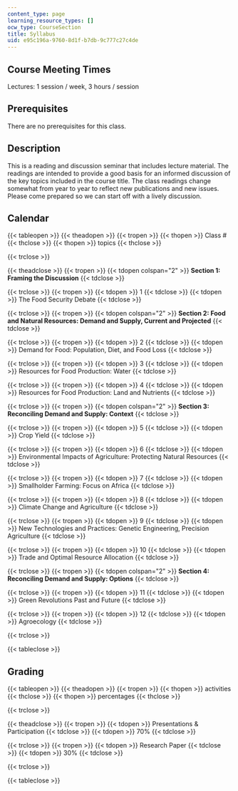 ```yaml
---
content_type: page
learning_resource_types: []
ocw_type: CourseSection
title: Syllabus
uid: e95c196a-9760-8d1f-b7db-9c777c27c4de
---
```


Course Meeting Times
--------------------

Lectures: 1 session / week, 3 hours / session

Prerequisites
-------------

There are no prerequisites for this class.

Description
-----------

This is a reading and discussion seminar that includes lecture material. The readings are intended to provide a good basis for an informed discussion of the key topics included in the course title. The class readings change somewhat from year to year to reflect new publications and new issues. Please come prepared so we can start off with a lively discussion.

Calendar
--------

{{< tableopen >}}
{{< theadopen >}}
{{< tropen >}}
{{< thopen >}}
Class #
{{< thclose >}}
{{< thopen >}}
topics
{{< thclose >}}

{{< trclose >}}

{{< theadclose >}}
{{< tropen >}}
{{< tdopen colspan="2" >}}
**Section 1: Framing the Discussion**
{{< tdclose >}}

{{< trclose >}}
{{< tropen >}}
{{< tdopen >}}
1
{{< tdclose >}}
{{< tdopen >}}
The Food Security Debate
{{< tdclose >}}

{{< trclose >}}
{{< tropen >}}
{{< tdopen colspan="2" >}}
**Section 2: Food and Natural Resources: Demand and Supply, Current and Projected**
{{< tdclose >}}

{{< trclose >}}
{{< tropen >}}
{{< tdopen >}}
2
{{< tdclose >}}
{{< tdopen >}}
Demand for Food: Population, Diet, and Food Loss
{{< tdclose >}}

{{< trclose >}}
{{< tropen >}}
{{< tdopen >}}
3
{{< tdclose >}}
{{< tdopen >}}
Resources for Food Production: Water
{{< tdclose >}}

{{< trclose >}}
{{< tropen >}}
{{< tdopen >}}
4
{{< tdclose >}}
{{< tdopen >}}
Resources for Food Production: Land and Nutrients
{{< tdclose >}}

{{< trclose >}}
{{< tropen >}}
{{< tdopen colspan="2" >}}
**Section 3: Reconciling Demand and Supply: Context**
{{< tdclose >}}

{{< trclose >}}
{{< tropen >}}
{{< tdopen >}}
5
{{< tdclose >}}
{{< tdopen >}}
Crop Yield
{{< tdclose >}}

{{< trclose >}}
{{< tropen >}}
{{< tdopen >}}
6
{{< tdclose >}}
{{< tdopen >}}
Environmental Impacts of Agriculture: Protecting Natural Resources
{{< tdclose >}}

{{< trclose >}}
{{< tropen >}}
{{< tdopen >}}
7
{{< tdclose >}}
{{< tdopen >}}
Smallholder Farming: Focus on Africa
{{< tdclose >}}

{{< trclose >}}
{{< tropen >}}
{{< tdopen >}}
8
{{< tdclose >}}
{{< tdopen >}}
Climate Change and Agriculture
{{< tdclose >}}

{{< trclose >}}
{{< tropen >}}
{{< tdopen >}}
9
{{< tdclose >}}
{{< tdopen >}}
New Technologies and Practices: Genetic Engineering, Precision Agriculture
{{< tdclose >}}

{{< trclose >}}
{{< tropen >}}
{{< tdopen >}}
10
{{< tdclose >}}
{{< tdopen >}}
Trade and Optimal Resource Allocation
{{< tdclose >}}

{{< trclose >}}
{{< tropen >}}
{{< tdopen colspan="2" >}}
**Section 4: Reconciling Demand and Supply: Options**
{{< tdclose >}}

{{< trclose >}}
{{< tropen >}}
{{< tdopen >}}
11
{{< tdclose >}}
{{< tdopen >}}
Green Revolutions Past and Future
{{< tdclose >}}

{{< trclose >}}
{{< tropen >}}
{{< tdopen >}}
12
{{< tdclose >}}
{{< tdopen >}}
Agroecology
{{< tdclose >}}

{{< trclose >}}

{{< tableclose >}}

Grading
-------

{{< tableopen >}}
{{< theadopen >}}
{{< tropen >}}
{{< thopen >}}
activities
{{< thclose >}}
{{< thopen >}}
percentages
{{< thclose >}}

{{< trclose >}}

{{< theadclose >}}
{{< tropen >}}
{{< tdopen >}}
Presentations & Participation
{{< tdclose >}}
{{< tdopen >}}
70%
{{< tdclose >}}

{{< trclose >}}
{{< tropen >}}
{{< tdopen >}}
Research Paper
{{< tdclose >}}
{{< tdopen >}}
30%
{{< tdclose >}}

{{< trclose >}}

{{< tableclose >}}